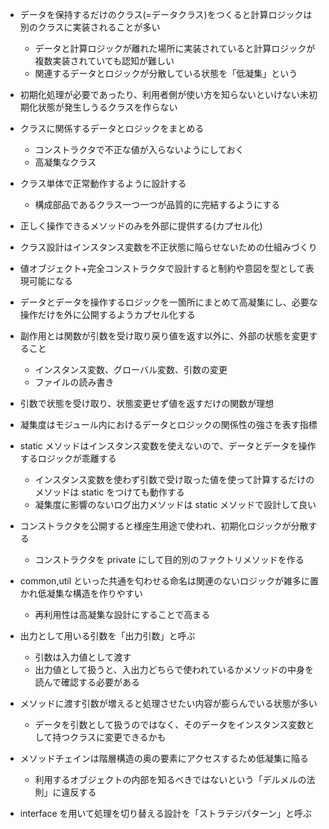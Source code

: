 
- データを保持するだけのクラス(=データクラス)をつくると計算ロジックは別のクラスに実装されることが多い
  - データと計算ロジックが離れた場所に実装されていると計算ロジックが複数実装されていても認知が難しい
  - 関連するデータとロジックが分散している状態を「低凝集」という

- 初期化処理が必要であったり、利用者側が使い方を知らないといけない未初期化状態が発生しうるクラスを作らない

- クラスに関係するデータとロジックをまとめる
  - コンストラクタで不正な値が入らないようにしておく
  - 高凝集なクラス

- クラス単体で正常動作するように設計する
  - 構成部品であるクラス一つ一つが品質的に完結するようにする 
  
- 正しく操作できるメソッドのみを外部に提供する(カプセル化)

- クラス設計はインスタンス変数を不正状態に陥らせないための仕組みづくり

- 値オブジェクト+完全コンストラクタで設計すると制約や意図を型として表現可能になる

- データとデータを操作するロジックを一箇所にまとめて高凝集にし、必要な操作だけを外に公開するようカプセル化する

- 副作用とは関数が引数を受け取り戻り値を返す以外に、外部の状態を変更すること
  - インスタンス変数、グローバル変数、引数の変更 
  - ファイルの読み書き

- 引数で状態を受け取り、状態変更せず値を返すだけの関数が理想

- 凝集度はモジュール内におけるデータとロジックの関係性の強さを表す指標

- static メソッドはインスタンス変数を使えないので、データとデータを操作するロジックが乖離する
  - インスタンス変数を使わず引数で受け取った値を使って計算するだけのメソッドは static をつけても動作する
  - 凝集度に影響のないログ出力メソッドは static メソッドで設計して良い

- コンストラクタを公開すると様座生用途で使われ、初期化ロジックが分散する
  - コンストラクタを private にして目的別のファクトリメソッドを作る

- common,util といった共通を匂わせる命名は関連のないロジックが雑多に置かれ低凝集な構造を作りやすい
  - 再利用性は高凝集な設計にすることで高まる

- 出力として用いる引数を「出力引数」と呼ぶ
  - 引数は入力値として渡す
  - 出力値として扱うと、入出力どちらで使われているかメソッドの中身を読んで確認する必要がある

- メソッドに渡す引数が増えると処理させたい内容が膨らんでいる状態が多い
  - データを引数として扱うのではなく、そのデータをインスタンス変数として持つクラスに変更できるかも

- メソッドチェインは階層構造の奥の要素にアクセスするため低凝集に陥る
  - 利用するオブジェクトの内部を知るべきではないという「デルメルの法則」に違反する

- interface を用いて処理を切り替える設計を「ストラテジパターン」と呼ぶ
